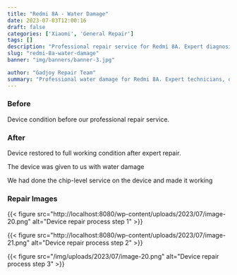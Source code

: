 ```yaml
---
title: "Redmi 8A - Water Damage"
date: 2023-07-03T12:00:16
draft: false
categories: ['Xiaomi', 'General Repair']
tags: []
description: "Professional repair service for Redmi 8A. Expert diagnosis and quality repairs in Bangalore."
slug: "redmi-8a-water-damage"
banner: "img/banners/banner-3.jpg"

author: "Gadjoy Repair Team"
summary: "Professional water damage for Redmi 8A. Expert technicians, quality parts, warranty included."
---
```


### Before

Device condition before our professional repair service.

### After

Device restored to full working condition after expert repair.

The device was given to us with water damage

We had done the chip-level service on the device and made it working

### Repair Images

{{< figure src="http://localhost:8080/wp-content/uploads/2023/07/image-20.png" alt="Device repair process step 1" >}}

{{< figure src="http://localhost:8080/wp-content/uploads/2023/07/image-21.png" alt="Device repair process step 2" >}}

{{< figure src="/img/uploads/2023/07/image-20.png" alt="Device repair process step 3" >}}

